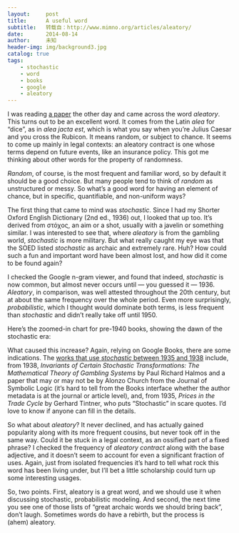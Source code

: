 ```yaml
---
layout:     post
title:      A useful word
subtitle:   转载自：http://www.mimno.org/articles/aleatory/
date:       2014-08-14
author:     未知
header-img: img/background3.jpg
catalog: true
tags:
    - stochastic
    - word
    - books
    - google
    - aleatory
---
```


I was reading [a paper](http://www.pnas.org/content/early/2014/08/05/1410183111) the other day and came across the word *aleatory*.
This turns out to be an excellent word. It comes from the Latin *alea* for “dice”, as in *alea jacta est*, which is what you say
when you’re Julius Caesar and you cross the Rubicon.
It means random, or subject to chance. It seems to come up mainly in legal contexts: an aleatory contract is one whose terms depend
on future events, like an insurance policy.
This got me thinking about other words for the property of randomness.



*Random*, of course, is the most frequent and familiar word, so by default it should be a good choice. But many people tend to think of *random* as unstructured or messy.
So what’s a good word for having an element of chance, but in specific, quantifiable, and non-uniform ways?

The first thing that came to mind was *stochastic*.
Since I had my Shorter Oxford English Dictionary (2nd ed., 1936) out, I looked that up too.
It’s derived from στόχος, an aim or a shot, usually with a javelin or something similar.
I was interested to see that, where *aleatory* is from the gambling world, *stochastic* is more military.
But what really caught my eye was that the SOED listed *stochastic* as archaic and extremely rare.
Huh? How could such a fun and important word have been almost lost, and how did it come to be found again?

I checked the Google n-gram viewer, and found that indeed, *stochastic* is now common, but almost never occurs until — you guessed it — 1936.
*Aleatory*, in comparison, was well attested throughout the 20th century, but at about the same frequency over the whole period.
Even more surprisingly, *probabilistic*, which I thought would dominate both terms, is less frequent than *stochastic* and didn’t really take off until 1950.

Here’s the zoomed-in chart for pre-1940 books, showing the dawn of the stochastic era:

What caused this increase? Again, relying on Google Books, there are some indications. The [works that use *stochastic* between 1935 and 1938](https://www.google.com/search?q=stochastic&tbs=bks:1,cdr:1,cd_min:1935,cd_max:1938&lr=lang_en&gws_rd=ssl) include, from 1938, *Invariants of Certain Stochastic Transformations: The Mathematical Theory of Gambling Systems* by Paul Richard Halmos and a paper that may or may not be by Alonzo Church from the Journal of Symbolic Logic (it’s hard to tell from the Books interface whether the author metadata is at the journal or article level), and, from 1935, *Prices in the Trade Cycle* by Gerhard Tintner, who puts “Stochastic” in scare quotes. I’d love to know if anyone can fill in the details.

So what about *aleatory*? It never declined, and has actually gained popularity along with its more frequent cousins, but never took off in the same way.
Could it be stuck in a legal context, as an ossified part of a fixed phrase? I checked the frequency of *aleatory contract* along with the base adjective, and it doesn’t seem to account for even a significant fraction of uses.
Again, just from isolated frequencies it’s hard to tell what rock this word has been living under, but I’ll bet a little scholarship could turn up some interesting usages.

So, two points. First, aleatory is a great word, and we should use it when discussing stochastic, probabilistic modeling.
And second, the next time you see one of those lists of “great archaic words we should bring back”, don’t laugh. Sometimes words do have a rebirth, but the process is (ahem) aleatory.
